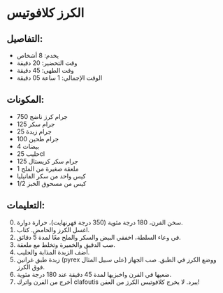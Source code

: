 # الكرز كلافوتيس

## التفاصيل:
* يخدم: 8 أشخاص
* وقت التحضير: 20 دقيقة
* وقت الطهي: 45 دقيقة
* الوقت الإجمالي: 1 ساعة 05 دقيقة

## المكونات:
* 750 جرام كرز ناضج
* 125 جرام سكر
* 25 جرام زبدة
* 100 جرام طحين
* 4 بيضات
* حليب 25cl
* 125 جرام سكر كريستال
* 1 ملعقة صغيرة من الملح
* كيس واحد من سكر الفانيليا
* 1/2 كيس من مسحوق الخبز

## التعليمات:
0. سخن الفرن، 180 درجة مئوية (350 درجة فهرنهايت)، حرارة دوارة.
1. اغسل الكرز والحامض. كتاب.
2. في وعاء السلطة، اخفقي البيض والسكر والملح معًا لمدة 5 دقائق.
3. صب الدقيق والخميرة وتخلط مع ملعقة. 
4. أضف الزبدة المذابة والحليب.
5. زبدة طبق غراتين (pyrex على سبيل المثال) ووضع الكرز في الطبق. صب الجهاز فوق الكرز.
6. ضعيها في الفرن واخبزيها لمدة 45 دقيقة عند 180 درجة مئوية. 
6. أخرج من الفرن واترك clafoutis يبرد. لا يخرج كلافوتيس الكرز من العفن!
